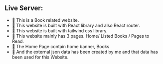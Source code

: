 

## Live Server: 
 
- 📝 This is a Book  related website.
- 📝 This website is built with React library and also React router.
- 📝 This website is built with tailwind css library.
- 📝 This website mainly has 3 pages. Home/ Listed Books / Pages to Read.
- 📝 The Home Page contain home banner, Books.
- 📝 And the external json data has been created by me and that data has been used for this Website.
